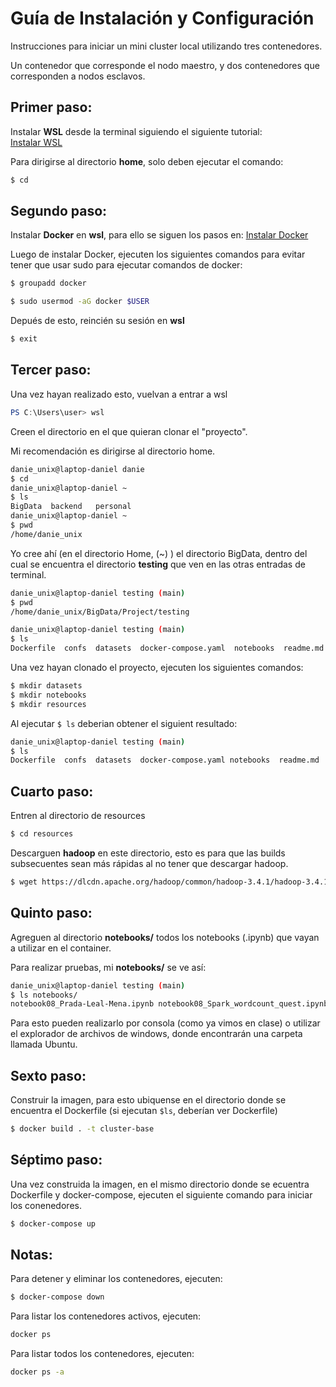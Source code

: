 # Guía de Instalación y Configuración

Instrucciones para iniciar un mini cluster local utilizando tres contenedores.

Un contenedor que corresponde el nodo maestro, y dos contenedores que corresponden a nodos esclavos.

## Primer paso:

Instalar **WSL** desde la terminal siguiendo el siguiente tutorial:  
[Instalar WSL](https://learn.microsoft.com/en-us/windows/wsl/install)

Para dirigirse al directorio **home**, solo deben ejecutar el comando:

```bash
$ cd
```

## Segundo paso:

Instalar **Docker** en **wsl**, para ello se siguen los pasos en: 
[Instalar Docker](https://docs.docker.com/engine/install/ubuntu/)

Luego de instalar Docker, ejecuten los siguientes comandos para evitar tener que usar sudo para ejecutar comandos de docker:

```bash
$ groupadd docker
```
```bash
$ sudo usermod -aG docker $USER
```
Depués de esto, reincién su sesión en **wsl**

```bash
$ exit
```

## Tercer paso:

Una vez hayan realizado esto, vuelvan a entrar a wsl

```powershell
PS C:\Users\user> wsl
```
Creen el directorio en el que quieran clonar el "proyecto".

Mi recomendación es dirigirse al directorio home.

```bash
danie_unix@laptop-daniel danie
$ cd
danie_unix@laptop-daniel ~
$ ls
BigData  backend   personal
danie_unix@laptop-daniel ~
$ pwd
/home/danie_unix
```
Yo cree ahí (en el directorio Home, (~) ) el directorio BigData, dentro del cual se encuentra el directorio **testing** que ven en las otras entradas de terminal.

```bash
danie_unix@laptop-daniel testing (main)
$ pwd
/home/danie_unix/BigData/Project/testing

danie_unix@laptop-daniel testing (main)
$ ls
Dockerfile  confs  datasets  docker-compose.yaml  notebooks  readme.md  resources  script_files
```

Una vez hayan clonado el proyecto, ejecuten los siguientes comandos:

```bash
$ mkdir datasets
$ mkdir notebooks
$ mkdir resources
```

Al ejecutar `$ ls` deberian obtener el siguient resultado:

```bash
danie_unix@laptop-daniel testing (main)
$ ls
Dockerfile  confs  datasets  docker-compose.yaml notebooks  readme.md  resources  script_files
```
## Cuarto paso:

Entren al directorio de resources

```bash
$ cd resources
```
Descarguen **hadoop** en este directorio, esto es para que las builds subsecuentes sean más rápidas al no tener que descargar hadoop.

```bash
$ wget https://dlcdn.apache.org/hadoop/common/hadoop-3.4.1/hadoop-3.4.1.tar.gz
```

## Quinto paso:

Agreguen al directorio **notebooks/** todos los notebooks (.ipynb) que vayan a utilizar en el container.

Para realizar pruebas, mi **notebooks/** se ve así:

```bash
danie_unix@laptop-daniel testing (main)
$ ls notebooks/
notebook08_Prada-Leal-Mena.ipynb notebook08_Spark_wordcount_quest.ipynb
```
Para esto pueden realizarlo por consola (como ya vimos en clase) o utilizar el explorador de archivos de windows, donde encontrarán una carpeta llamada Ubuntu.

## Sexto paso:

Construir la imagen, para esto ubiquense en el directorio donde se encuentra el Dockerfile (si ejecutan `$ls`, deberían ver Dockerfile)

```bash
$ docker build . -t cluster-base
```

## Séptimo paso:

Una vez construida la imagen, en el mismo directorio donde se ecuentra Dockerfile y docker-compose, ejecuten el siguiente comando para iniciar los conenedores.

```bash
$ docker-compose up
```

## Notas:

Para detener y eliminar los contenedores, ejecuten:

```bash
$ docker-compose down
```

Para listar los contenedores activos, ejecuten:
```bash
docker ps
```

Para listar todos los contenedores, ejecuten:

```bash
docker ps -a
```